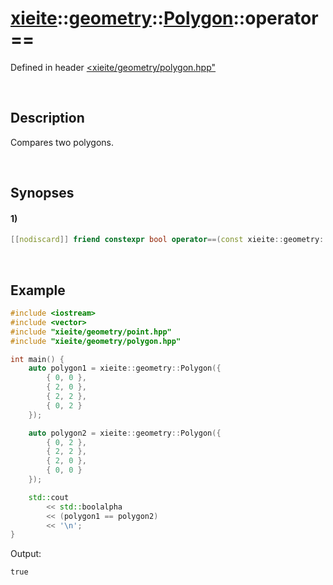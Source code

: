 # [xieite](../../../../../../xieite.md)\:\:[geometry](../../../../../../geometry.md)\:\:[Polygon](../../../../polygon.md)\:\:operator==
Defined in header [<xieite/geometry/polygon.hpp"](../../../../../../../include/xieite/geometry/polygon.hpp)

&nbsp;

## Description
Compares two polygons.

&nbsp;

## Synopses
#### 1)
```cpp
[[nodiscard]] friend constexpr bool operator==(const xieite::geometry::Polygon& polygon) noexcept;
```

&nbsp;

## Example
```cpp
#include <iostream>
#include <vector>
#include "xieite/geometry/point.hpp"
#include "xieite/geometry/polygon.hpp"

int main() {
    auto polygon1 = xieite::geometry::Polygon({
        { 0, 0 },
        { 2, 0 },
        { 2, 2 },
        { 0, 2 }
    });

    auto polygon2 = xieite::geometry::Polygon({
        { 0, 2 },
        { 2, 2 },
        { 2, 0 },
        { 0, 0 }
    });

    std::cout
        << std::boolalpha
        << (polygon1 == polygon2)
        << '\n';
}
```
Output:
```
true
```
